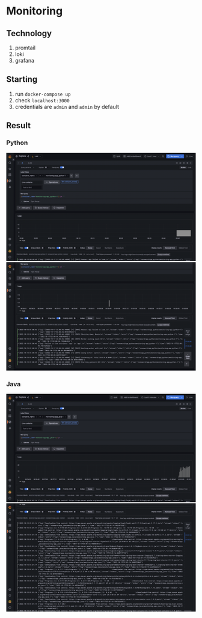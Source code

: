 # Monitoring

## Technology
1. promtail
2. loki
3. grafana

## Starting

1. run `docker-compose up`
2. check `localhost:3000`
3. credentials are `admin` and `admin` by default

## Result

### Python
![Python app logs](screenshots/python.png)
![Python app logs](screenshots/python_logs.png)

### Java
![Python app logs](screenshots/java.png)
![Python app logs](screenshots/java_logs.png)
